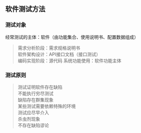 ## 软件测试方法

### 测试对象

经常测试的主体：软件（由功能集合、使用说明书、配置数据组成）  
>需求分析阶段：需求规格说明书  
>软件架构设计：API接口文档（接口测试）  
>编码实现阶段：源代码
>系统功能使用：软件功能主体



### 测试原则

>测试证明软件存在缺陷  
>不能执行穷尽测试  
>缺陷存在群集现象  
>某些测试需要依赖特殊的环境  
>测试应尽早介入  
>杀虫剂现象  
>不存在缺陷谬论  








